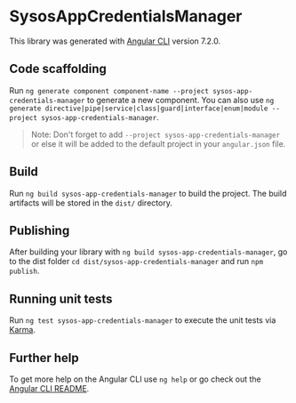 # SysosAppCredentialsManager

This library was generated with [Angular CLI](https://github.com/angular/angular-cli) version 7.2.0.

## Code scaffolding

Run `ng generate component component-name --project sysos-app-credentials-manager` to generate a new component. You can also use `ng generate directive|pipe|service|class|guard|interface|enum|module --project sysos-app-credentials-manager`.
> Note: Don't forget to add `--project sysos-app-credentials-manager` or else it will be added to the default project in your `angular.json` file. 

## Build

Run `ng build sysos-app-credentials-manager` to build the project. The build artifacts will be stored in the `dist/` directory.

## Publishing

After building your library with `ng build sysos-app-credentials-manager`, go to the dist folder `cd dist/sysos-app-credentials-manager` and run `npm publish`.

## Running unit tests

Run `ng test sysos-app-credentials-manager` to execute the unit tests via [Karma](https://karma-runner.github.io).

## Further help

To get more help on the Angular CLI use `ng help` or go check out the [Angular CLI README](https://github.com/angular/angular-cli/blob/master/README.md).
